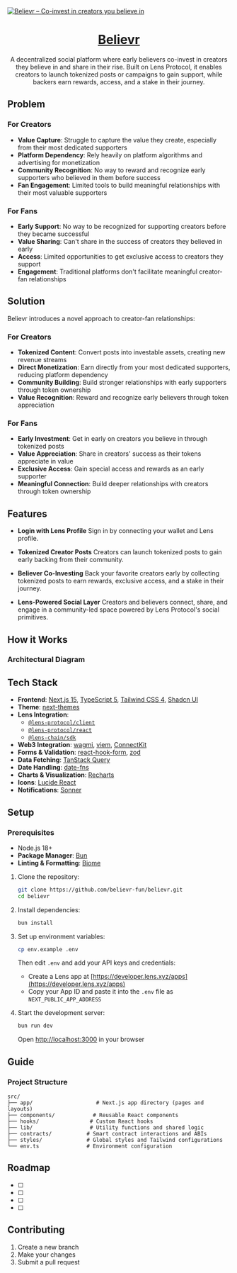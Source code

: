<a href="https://believr.fun">
  <img alt="Believr – Co-invest in creators you believe in" src="/public/cover.png">
  <h1 align="center">Believr</h1>
</a>

<p align="center">
  A decentralized social platform where early believers co-invest in creators they believe in and share in their rise. Built on Lens Protocol, it enables creators to launch tokenized posts or campaigns to gain support, while backers earn rewards, access, and a stake in their journey.
</p>

## Problem

### For Creators

- **Value Capture**: Struggle to capture the value they create, especially from their most dedicated supporters
- **Platform Dependency**: Rely heavily on platform algorithms and advertising for monetization
- **Community Recognition**: No way to reward and recognize early supporters who believed in them before success
- **Fan Engagement**: Limited tools to build meaningful relationships with their most valuable supporters

### For Fans

- **Early Support**: No way to be recognized for supporting creators before they became successful
- **Value Sharing**: Can't share in the success of creators they believed in early
- **Access**: Limited opportunities to get exclusive access to creators they support
- **Engagement**: Traditional platforms don't facilitate meaningful creator-fan relationships

## Solution

Believr introduces a novel approach to creator-fan relationships:

### For Creators

- **Tokenized Content**: Convert posts into investable assets, creating new revenue streams
- **Direct Monetization**: Earn directly from your most dedicated supporters, reducing platform dependency
- **Community Building**: Build stronger relationships with early supporters through token ownership
- **Value Recognition**: Reward and recognize early believers through token appreciation

### For Fans

- **Early Investment**: Get in early on creators you believe in through tokenized posts
- **Value Appreciation**: Share in creators' success as their tokens appreciate in value
- **Exclusive Access**: Gain special access and rewards as an early supporter
- **Meaningful Connection**: Build deeper relationships with creators through token ownership

## Features

- **Login with Lens Profile**
  Sign in by connecting your wallet and Lens profile.

- **Tokenized Creator Posts**
  Creators can launch tokenized posts to gain early backing from their community.

- **Believer Co-Investing**
  Back your favorite creators early by collecting tokenized posts to earn rewards, exclusive access, and a stake in their journey.

- **Lens-Powered Social Layer**
  Creators and believers connect, share, and engage in a community-led space powered by Lens Protocol's social primitives.

## How it Works

### Architectural Diagram

## Tech Stack

- **Frontend**: [Next.js 15](https://nextjs.org/), [TypeScript 5](https://www.typescriptlang.org/), [Tailwind CSS 4](https://tailwindcss.com/), [Shadcn UI](https://ui.shadcn.com/)
- **Theme**: [next-themes](https://github.com/pacocoursey/next-themes)
- **Lens Integration**:
  - [`@lens-protocol/client`](https://docs.lens.xyz/docs/introduction)
  - [`@lens-protocol/react`](https://docs.lens.xyz/docs/react-intro)
  - [`@lens-chain/sdk`](https://github.com/lens-protocol/lens-chain-sdk)
- **Web3 Integration**: [wagmi](https://wagmi.sh/), [viem](https://viem.sh/), [ConnectKit](https://docs.family.co/connectkit)
- **Forms & Validation**: [react-hook-form](https://react-hook-form.com/), [zod](https://zod.dev/)
- **Data Fetching**: [TanStack Query](https://tanstack.com/query)
- **Date Handling**: [date-fns](https://date-fns.org/)
- **Charts & Visualization**: [Recharts](https://recharts.org/)
- **Icons**: [Lucide React](https://lucide.dev/guide/packages/lucide-react)
- **Notifications**: [Sonner](https://sonner.emilkowal.ski/)

## Setup

### Prerequisites

- Node.js 18+
- **Package Manager**: [Bun](https://bun.sh/)
- **Linting & Formatting**: [Biome](https://biomejs.dev/)

1. Clone the repository:

   ```bash
   git clone https://github.com/believr-fun/believr.git
   cd believr
   ```

2. Install dependencies:

   ```bash
   bun install
   ```

3. Set up environment variables:

   ```bash
   cp env.example .env
   ```

   Then edit `.env` and add your API keys and credentials:

   - Create a Lens app at [https://developer.lens.xyz/apps](https://developer.lens.xyz/apps)
   - Copy your App ID and paste it into the `.env` file as `NEXT_PUBLIC_APP_ADDRESS`

4. Start the development server:

   ```bash
   bun run dev
   ```

   Open [http://localhost:3000](http://localhost:3000) in your browser

## Guide

### Project Structure

```
src/
├── app/                    # Next.js app directory (pages and layouts)
├── components/            # Reusable React components
├── hooks/                # Custom React hooks
├── lib/                  # Utility functions and shared logic
├── contracts/           # Smart contract interactions and ABIs
├── styles/              # Global styles and Tailwind configurations
└── env.ts               # Environment configuration
```

## Roadmap

- [ ]
- [ ]
- [ ]
- [ ]

## Contributing

1. Create a new branch
2. Make your changes
3. Submit a pull request
